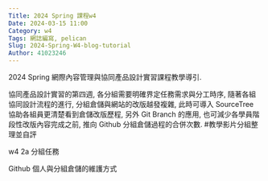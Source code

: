 ```yaml
---
Title: 2024 Spring 課程w4
Date: 2024-03-15 11:00
Category: w4
Tags: 網誌編寫, pelican
Slug: 2024-Spring-W4-blog-tutorial
Author: 41023246
---
```


2024 Spring 網際內容管理與協同產品設計實習課程教學導引.

<!-- PELICAN_END_SUMMARY -->

協同產品設計實習的第四週, 各分組需要明確界定任務需求與分工時序, 隨著各組協同設計流程的進行, 分組倉儲與網站的改版越發複雜, 此時可導入 SourceTree 協助各組員更清楚看到倉儲改版歷程, 另外 Git Branch 的應用, 也可減少各學員階段性改版內容完成之前, 推向 Github 分組倉儲過程的合併次數.
#教學影片分組整理並自評

w4 2a 分組任務

Github 個人與分組倉儲的維護方式